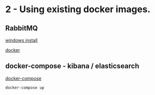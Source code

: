 # 2 - Using existing docker images.

## RabbitMQ

[windows install](https://www.rabbitmq.com/install-windows.html)

[docker](https://hub.docker.com/_/rabbitmq)

## docker-compose - kibana / elasticsearch

[docker-compose](https://www.elastic.co/guide/en/elastic-stack-get-started/current/get-started-docker.html)

```
docker-compose up
```